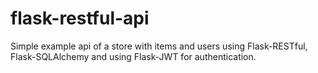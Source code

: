 # flask-restful-api
Simple example api of a store with items and users using Flask-RESTful, Flask-SQLAlchemy and using Flask-JWT for authentication.
